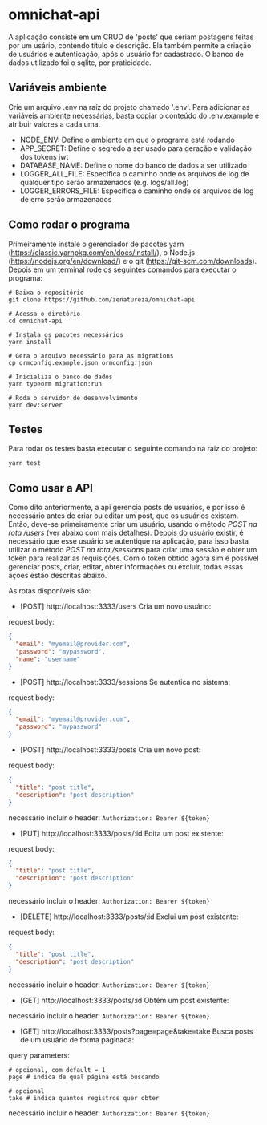 # omnichat-api

A aplicação consiste em um CRUD de 'posts' que seriam postagens feitas por um usário, contendo título e descrição. Ela também permite a criação de usuários e autenticação, após o usuário for cadastrado. O banco de dados utilizado foi o sqlite, por praticidade.

## Variáveis ambiente

Crie um arquivo .env na raíz do projeto chamado '.env'. Para adicionar as variáveis ambiente necessárias, basta copiar o conteúdo do .env.example e atribuir valores a cada uma.

- NODE_ENV: Define o ambiente em que o programa está rodando
- APP_SECRET: Define o segredo a ser usado para geração e validação dos tokens jwt
- DATABASE_NAME: Define o nome do banco de dados a ser utilizado
- LOGGER_ALL_FILE: Especifica o caminho onde os arquivos de log de qualquer tipo serão armazenados (e.g. logs/all.log)
- LOGGER_ERRORS_FILE: Especifica o caminho onde os arquivos de log de erro serão armazenados

## Como rodar o programa

Primeiramente instale o gerenciador de pacotes yarn (https://classic.yarnpkg.com/en/docs/install/), o Node.js (https://nodejs.org/en/download/) e o git (https://git-scm.com/downloads). Depois em um terminal rode os seguintes comandos para executar o programa:

```shell
# Baixa o repositório
git clone https://github.com/zenatureza/omnichat-api

# Acessa o diretório
cd omnichat-api

# Instala os pacotes necessários
yarn install

# Gera o arquivo necessário para as migrations
cp ormconfig.example.json ormconfig.json

# Inicializa o banco de dados
yarn typeorm migration:run

# Roda o servidor de desenvolvimento
yarn dev:server
```

## Testes

Para rodar os testes basta executar o seguinte comando na raiz do projeto:

```shell
yarn test
```

## Como usar a API

Como dito anteriormente, a api gerencia posts de usuários, e por isso é necessário antes de criar ou editar um post, que os usuários existam. Então, deve-se primeiramente criar um usuário, usando o método _POST na rota /users_ (ver abaixo com mais detalhes). Depois do usuário existir, é necessário que esse usuário se autentique na aplicação, para isso basta utilizar o método _POST na rota /sessions_ para criar uma sessão e obter um token para realizar as requisições. Com o token obtido agora sim é possível gerenciar posts, criar, editar, obter informações ou excluir, todas essas ações estão descritas abaixo.

As rotas disponíveis são:

- [POST] http://localhost:3333/users
  Cria um novo usuário:

request body:

```json
{
  "email": "myemail@provider.com",
  "password": "mypassword",
  "name": "username"
}
```

- [POST] http://localhost:3333/sessions
  Se autentica no sistema:

request body:

```json
{
  "email": "myemail@provider.com",
  "password": "mypassword"
}
```

- [POST] http://localhost:3333/posts
  Cria um novo post:

request body:

```json
{
  "title": "post title",
  "description": "post description"
}
```

necessário incluir o header:
`Authorization: Bearer ${token}`

- [PUT] http://localhost:3333/posts/:id
  Edita um post existente:

request body:

```json
{
  "title": "post title",
  "description": "post description"
}
```

necessário incluir o header:
`Authorization: Bearer ${token}`

- [DELETE] http://localhost:3333/posts/:id
  Exclui um post existente:

request body:

```json
{
  "title": "post title",
  "description": "post description"
}
```

necessário incluir o header:
`Authorization: Bearer ${token}`

- [GET] http://localhost:3333/posts/:id
  Obtém um post existente:

necessário incluir o header:
`Authorization: Bearer ${token}`

- [GET] http://localhost:3333/posts?page=page&take=take
  Busca posts de um usuário de forma paginada:

query parameters:

```shell
# opcional, com default = 1
page # indica de qual página está buscando

# opcional
take # indica quantos registros quer obter
```

necessário incluir o header:
`Authorization: Bearer ${token}`
